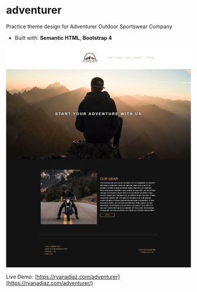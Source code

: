# adventurer
Practice theme design for Adventurer Outdoor Sportswear Company

*  Built with: **Semantic HTML**, **Bootstrap 4**

![](https://github.com/ryanadiaz/adventurer/blob/master/assets/images/screenshot.jpg)

Live Demo: [https://ryanadiaz.com/adventurer](https://ryanadiaz.com/adventurer/)